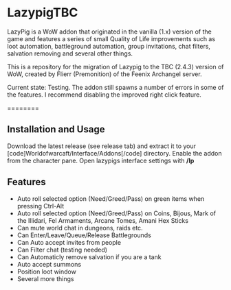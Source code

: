 # LazypigTBC

LazyPig is a WoW addon that originated in the vanilla (1.x) version of the game and features a series of small Quality of Life improvements such as loot automation, battleground automation, group invitations, chat filters, salvation removing and several other things.

This is a repository for the migration of Lazypig to the TBC (2.4.3) version of WoW, created by Flierr (Premonition) of the Feenix Archangel server.

Current state: Testing. The addon still spawns a number of errors in some of the features. I recommend disabling the improved right click feature.

========

## Installation and Usage

Download the latest release (see release tab) and extract it to your [code]Worldofwarcaft/Interface/Addons[/code] directory. Enable the addon from the character pane. Open lazypigs interface settings with <b>/lp</b>

## Features

- Auto roll selected option (Need/Greed/Pass) on green items when pressing Ctrl-Alt
- Auto roll selected option (Need/Greed/Pass) on Coins, Bijous, Mark of the Illidari, Fel Armaments, Arcane Tomes, Amani Hex Sticks
- Can mute world chat in dungeons, raids etc.
- Can Enter/Leave/Queue/Release Battlegrounds
- Can Auto accept invites from people
- Can Filter chat (testing needed)
- Can Automaticly remove salvation if you are a tank
- Auto accept summons
- Position loot window
- Several more things
